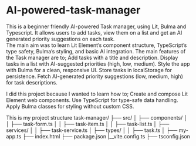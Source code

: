 # AI-powered-task-manager
This is a beginner friendly AI-powered Task manager, using Lit, Bulma and Typescript. It allows users to add tasks, view them on a list and get an AI generated priority suggestions on each task.  
The main aim was to learn Lit Element’s component structure, TypeScript’s type safety, Bulma’s styling, and basic AI integration. 
The main features of the Task manager are to;
Add tasks with a title and description.
Display tasks in a list with AI-suggested priorities (high, low, medium).
Style the app with Bulma for a clean, responsive UI.
Store tasks in localStorage for persistence.
Fetch AI-generated priority suggestions (low, medium, high) for task descriptions.

I did this project because I wanted to learn how to;
Create and compose Lit Element web components.
Use TypeScript for type-safe data handling.
Apply Bulma classes for styling without custom CSS.

This is my project structure 
task-manager/
├── src/
│   ├── components/
│   │   ├── task-form.ts
│   │   ├── task-item.ts
│   │   ├── task-list.ts
│   ├── services/
│   │   ├── task-service.ts
│   ├── types/
│   │   ├── task.ts
│   ├── my-app.ts
├── index.html
├── package.json
|__vite.config.ts
├── tsconfig.json
